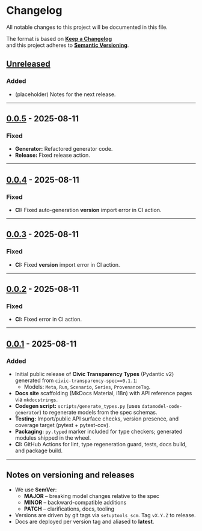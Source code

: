 # Changelog

All notable changes to this project will be documented in this file.

The format is based on **[Keep a Changelog](https://keepachangelog.com/en/1.1.0/)**  
and this project adheres to **[Semantic Versioning](https://semver.org/spec/v2.0.0.html)**.

## [Unreleased]

### Added
- (placeholder) Notes for the next release.

---

## [0.0.5] - 2025-08-11

### Fixed
- **Generator:** Refactored generator code.
- **Release:** Fixed release action.

---

## [0.0.4] - 2025-08-11

### Fixed
- **CI:** Fixed auto-generation __version__ import error in CI action.

---


## [0.0.3] - 2025-08-11

### Fixed
- **CI:** Fixed __version__ import error in CI action.

---

## [0.0.2] - 2025-08-11

### Fixed
- **CI:** Fixed error in CI action.

---

## [0.0.1] - 2025-08-11

### Added
- Initial public release of **Civic Transparency Types** (Pydantic v2) generated from `civic-transparency-spec==0.1.1`:
  - Models: `Meta`, `Run`, `Scenario`, `Series`, `ProvenanceTag`.
- **Docs site** scaffolding (MkDocs Material, i18n) with API reference pages via `mkdocstrings`.
- **Codegen script:** `scripts/generate_types.py` (uses `datamodel-code-generator`) to regenerate models from the spec schemas.
- **Testing:** Import/public API surface checks, version presence, and coverage target (pytest + pytest-cov).  
- **Packaging:** `py.typed` marker included for type checkers; generated modules shipped in the wheel.
- **CI:** GitHub Actions for lint, type regeneration guard, tests, docs build, and package build.

---

## Notes on versioning and releases

- We use **SemVer**:
  - **MAJOR** – breaking model changes relative to the spec
  - **MINOR** – backward-compatible additions
  - **PATCH** – clarifications, docs, tooling
- Versions are driven by git tags via `setuptools_scm`. Tag `vX.Y.Z` to release.
- Docs are deployed per version tag and aliased to **latest**.

[Unreleased]: https://github.com/civic-interconnect/civic-transparency-types/compare/v0.0.5...HEAD  
[0.0.5]: https://github.com/civic-interconnect/civic-transparency-types/compare/v0.0.4...v0.0.5 
[0.0.4]: https://github.com/civic-interconnect/civic-transparency-types/compare/v0.0.3...v0.0.4 
[0.0.3]: https://github.com/civic-interconnect/civic-transparency-types/compare/v0.0.2...v0.0.3 
[0.0.2]: https://github.com/civic-interconnect/civic-transparency-types/compare/v0.0.1...v0.0.2  
[0.0.1]: https://github.com/civic-interconnect/civic-transparency-types/releases/tag/v0.0.1
